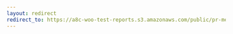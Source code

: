 ```yaml
---
layout: redirect
redirect_to: https://a8c-woo-test-reports.s3.amazonaws.com/public/pr-merge/41329/e2e/index.html
---
```

